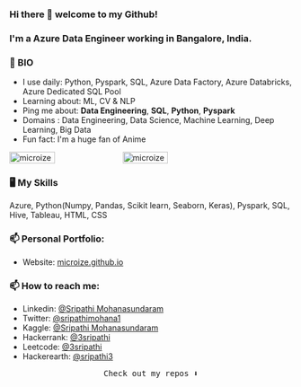 ### Hi there 👋 welcome to my Github! 

### I'm a **Azure Data Engineer** working in Bangalore, India.

### 📃 BIO

- I use daily: Python, Pyspark, SQL, Azure Data Factory, Azure Databricks, Azure Dedicated SQL Pool
- Learning about: ML, CV & NLP
- Ping me about: **Data Engineering**, **SQL**, **Python**, **Pyspark**
- Domains : Data Engineering, Data Science, Machine Learning, Deep Learning, Big Data
- Fun fact: I'm a huge fan of Anime


<div style="display: flex; flex-direction: row;">
<img style="height: auto; width: 40%;" src="https://github-readme-stats.vercel.app/api?username=microize&show_icons=true&title_color=010100&icon_color=010100&text_color=010100&bg_color=f7df1e&locale=en&hide_border=true" alt="microize" />
<img  style="height: auto; width: 40%;" src="https://github-readme-streak-stats.herokuapp.com/?user=microize&theme=Javascript" alt="microize" />
</div>

### 🖥️ My Skills 
Azure, Python(Numpy, Pandas, Scikit learn, Seaborn, Keras), Pyspark, SQL, Hive, Tableau, HTML, CSS

### 📫 Personal Portfolio:
- Website: [microize.github.io](https://microize.github.io/)

### 📫 How to reach me:
- Linkedin: [@Sripathi Mohanasundaram](https://www.linkedin.com/in/sripathi-mohanasundaram/)
- Twitter: [@sripathimohana1](https://twitter.com/sripathimohana1/)
- Kaggle: [@Sripathi Mohanasundaram](https://kaggle.com/sripathi-mohanasundaram/)
- Hackerrank: [@3sripathi](https://www.hackerrank.com/3sripathi)
- Leetcode: [@3sripathi](https://www.leetcode.com/3sripathi)
- Hackerearth: [@sripathi3](https://www.hackerearth.com/@sripathi3)

  
<p align="center"><samp>
Check out my repos ⬇️  
  </samp>
</p>
